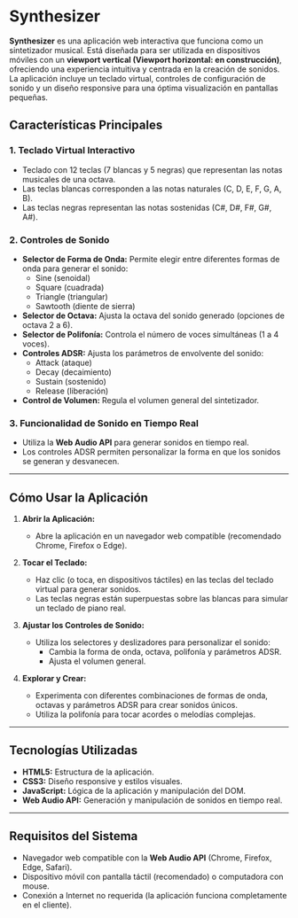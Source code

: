# Synthesizer

**Synthesizer** es una aplicación web interactiva que funciona como un sintetizador musical. Está diseñada para ser utilizada en dispositivos móviles con un **viewport vertical (Viewport horizontal: en construcción)**, ofreciendo una experiencia intuitiva y centrada en la creación de sonidos. La aplicación incluye un teclado virtual, controles de configuración de sonido y un diseño responsive para una óptima visualización en pantallas pequeñas.

## Características Principales

### 1. **Teclado Virtual Interactivo**
   - Teclado con 12 teclas (7 blancas y 5 negras) que representan las notas musicales de una octava.
   - Las teclas blancas corresponden a las notas naturales (C, D, E, F, G, A, B).
   - Las teclas negras representan las notas sostenidas (C#, D#, F#, G#, A#).

### 2. **Controles de Sonido**
   - **Selector de Forma de Onda:** Permite elegir entre diferentes formas de onda para generar el sonido:
     - Sine (senoidal)
     - Square (cuadrada)
     - Triangle (triangular)
     - Sawtooth (diente de sierra)
   - **Selector de Octava:** Ajusta la octava del sonido generado (opciones de octava 2 a 6).
   - **Selector de Polifonía:** Controla el número de voces simultáneas (1 a 4 voces).
   - **Controles ADSR:** Ajusta los parámetros de envolvente del sonido:
     - Attack (ataque)
     - Decay (decaimiento)
     - Sustain (sostenido)
     - Release (liberación)
   - **Control de Volumen:** Regula el volumen general del sintetizador.

### 3. **Funcionalidad de Sonido en Tiempo Real**
   - Utiliza la **Web Audio API** para generar sonidos en tiempo real.
   - Los controles ADSR permiten personalizar la forma en que los sonidos se generan y desvanecen.

---

## Cómo Usar la Aplicación

1. **Abrir la Aplicación:**
   - Abre la aplicación en un navegador web compatible (recomendado Chrome, Firefox o Edge).

2. **Tocar el Teclado:**
   - Haz clic (o toca, en dispositivos táctiles) en las teclas del teclado virtual para generar sonidos.
   - Las teclas negras están superpuestas sobre las blancas para simular un teclado de piano real.

3. **Ajustar los Controles de Sonido:**
   - Utiliza los selectores y deslizadores para personalizar el sonido:
     - Cambia la forma de onda, octava, polifonía y parámetros ADSR.
     - Ajusta el volumen general.

4. **Explorar y Crear:**
   - Experimenta con diferentes combinaciones de formas de onda, octavas y parámetros ADSR para crear sonidos únicos.
   - Utiliza la polifonía para tocar acordes o melodías complejas.

---

## Tecnologías Utilizadas

- **HTML5:** Estructura de la aplicación.
- **CSS3:** Diseño responsive y estilos visuales.
- **JavaScript:** Lógica de la aplicación y manipulación del DOM.
- **Web Audio API:** Generación y manipulación de sonidos en tiempo real.

---

## Requisitos del Sistema

- Navegador web compatible con la **Web Audio API** (Chrome, Firefox, Edge, Safari).
- Dispositivo móvil con pantalla táctil (recomendado) o computadora con mouse.
- Conexión a Internet no requerida (la aplicación funciona completamente en el cliente).
